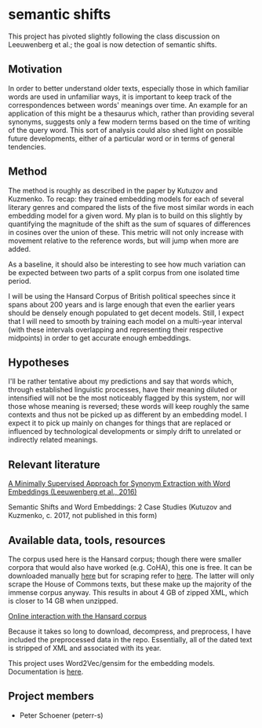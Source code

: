 # semantic shifts

This project has pivoted slightly following the class discussion on Leeuwenberg et al.; the goal is now detection of semantic shifts.

## Motivation

In order to better understand older texts, especially those in which familiar words are used in unfamiliar ways, it is important to keep track of the correspondences between words' meanings over time. An example for an application of this might be a thesaurus which, rather than providing several synonyms, suggests only a few modern terms based on the time of writing of the query word. This sort of analysis could also shed light on possible future developments, either of a particular word or in terms of general tendencies.

## Method

The method is roughly as described in the paper by Kutuzov and Kuzmenko. To recap: they trained embedding models for each of several literary genres and compared the lists of the five most similar words in each embedding model for a given word. My plan is to build on this slightly by quantifying the magnitude of the shift as the sum of squares of differences in cosines over the union of these. This metric will not only increase with movement relative to the reference words, but will jump when more are added.

As a baseline, it should also be interesting to see how much variation can be expected between two parts of a split corpus from one isolated time period.

I will be using the Hansard Corpus of British political speeches since it spans about 200 years and is large enough that even the earlier years should be densely enough populated to get decent models. Still, I expect that I will need to smooth by training each model on a multi-year interval (with these intervals overlapping and representing their respective midpoints) in order to get accurate enough embeddings.

## Hypotheses

I'll be rather tentative about my predictions and say that words which, through established linguistic processes, have their meaning diluted or intensified will not be the most noticeably flagged by this system, nor will those whose meaning is reversed; these words will keep roughly the same contexts and thus not be picked up as different by an embedding model. I expect it to pick up mainly on changes for things that are replaced or influenced by technological developments or simply drift to unrelated or indirectly related meanings.

## Relevant literature 

[A Minimally Supervised Approach for Synonym Extraction with Word Embeddings (Leeuwenberg et al., 2016)](https://ufal.mff.cuni.cz/pbml/105/art-leeuwenberg-et-al.pdf)

Semantic Shifts and Word Embeddings: 2 Case Studies (Kutuzov and Kuzmenko, c. 2017, not published in this form)

## Available data, tools, resources

The corpus used here is the Hansard corpus; though there were smaller corpora that would also have worked (e.g. CoHA), this one is free. It can be downloaded manually [here](http://www.hansard-archive.parliament.uk) but for scraping refer to [here](https://andrewwhitby.com/2013/10/26/uk-hansard-archive-urls/). The latter will only scrape the House of Commons texts, but these make up the majority of the immense corpus anyway. This results in about 4 GB of zipped XML, which is closer to 14 GB when unzipped.

[Online interaction with the Hansard corpus](https://corpus.byu.edu)

Because it takes so long to download, decompress, and preprocess, I have included the preprocessed data in the repo. Essentially, all of the dated text is stripped of XML and associated with its year.

This project uses Word2Vec/gensim for the embedding models. Documentation is [here](https://radimhurek.com/gensim/index.html).

## Project members

- Peter Schoener (peterr-s)
